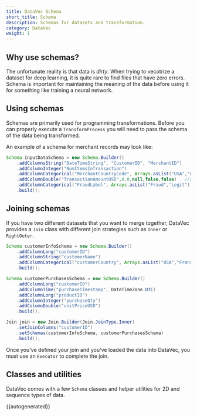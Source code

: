 ```yaml
---
title: DataVec Schema
short_title: Schema
description: Schemas for datasets and transformation.
category: DataVec
weight: 1
---
```


## Why use schemas?

The unfortunate reality is that data is *dirty*. When trying to vecotrize a dataset for deep learning, it is quite rare to find files that have zero errors. Schema is important for maintaining the meaning of the data before using it for something like training a neural network. 

## Using schemas

Schemas are primarily used for programming transformations. Before you can properly execute a `TransformProcess` you will need to pass the schema of the data being transformed. 

An example of a schema for merchant records may look like:

```java
Schema inputDataSchema = new Schema.Builder()
    .addColumnsString("DateTimeString", "CustomerID", "MerchantID")
    .addColumnInteger("NumItemsInTransaction")
    .addColumnCategorical("MerchantCountryCode", Arrays.asList("USA","CAN","FR","MX"))
    .addColumnDouble("TransactionAmountUSD",0.0,null,false,false)   //$0.0 or more, no maximum limit, no NaN and no Infinite values
    .addColumnCategorical("FraudLabel", Arrays.asList("Fraud","Legit"))
    .build();
```

## Joining schemas

If you have two different datasets that you want to merge together, DataVec provides a `Join` class with different join strategies such as `Inner` or `RightOuter`.

```java
Schema customerInfoSchema = new Schema.Builder()
    .addColumnLong("customerID")
    .addColumnString("customerName")
    .addColumnCategorical("customerCountry", Arrays.asList("USA","France","Japan","UK"))
    .build();

Schema customerPurchasesSchema = new Schema.Builder()
    .addColumnLong("customerID")
    .addColumnTime("purchaseTimestamp", DateTimeZone.UTC)
    .addColumnLong("productID")
    .addColumnInteger("purchaseQty")
    .addColumnDouble("unitPriceUSD")
    .build();

Join join = new Join.Builder(Join.JoinType.Inner)
    .setJoinColumns("customerID")
    .setSchemas(customerInfoSchema, customerPurchasesSchema)
    .build();
```

Once you've defined your join and you've loaded the data into DataVec, you must use an `Executor` to complete the join.

## Classes and utilities

DataVec comes with a few `Schema` classes and helper utilities for 2D and sequence types of data.

{{autogenerated}}